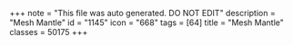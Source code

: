 +++
note = "This file was auto generated. DO NOT EDIT"
description = "Mesh Mantle"
id = "1145"
icon = "668"
tags = [64]
title = "Mesh Mantle"
classes = 50175
+++
